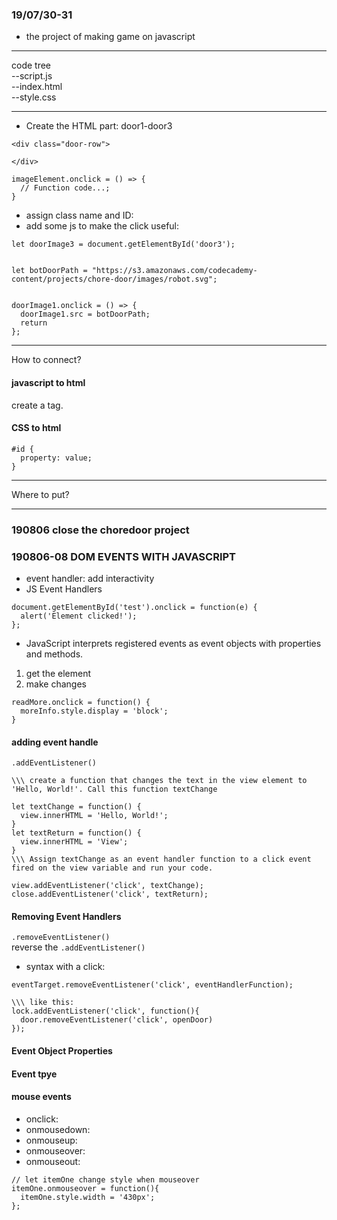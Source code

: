 ### 19/07/30-31  
* the project of making game on javascript  
***
code tree  
--script.js  
--index.html  
--style.css




***  
* Create the HTML part: door1-door3   
```
<div class="door-row">
 
</div>

``` 
```  
imageElement.onclick = () => {
  // Function code...;
}  
```  
* assign class name and ID:   
* add some js to make the click useful:  
```
let doorImage3 = document.getElementById('door3');


let botDoorPath = "https://s3.amazonaws.com/codecademy-content/projects/chore-door/images/robot.svg";


doorImage1.onclick = () => {
  doorImage1.src = botDoorPath;
  return 
};  
```  



***  
How to connect?  
#### javascript to html  
create a <script> element directly above the closing </body> tag.   
Inside the opening <script> tag, set the type as "text/javascript" and the src as "script.js".   
Then immediately close the element with a </script> tag.  

#### CSS to html  
```  
#id { 
  property: value;
}  
```  

  
***  
Where to put?  
***  
### 190806 close the choredoor project  

### 190806-08 DOM EVENTS WITH JAVASCRIPT  
* event handler: add interactivity  
* JS Event Handlers  
```
document.getElementById('test').onclick = function(e) {
  alert('Element clicked!');
};  
```  
* JavaScript interprets registered events as event objects with properties and methods.  
1. get the element  
2. make changes  
```
readMore.onclick = function() {
  moreInfo.style.display = 'block';
}  
```  
#### adding event handle  
`.addEventListener()`  
```  
\\\ create a function that changes the text in the view element to 'Hello, World!'. Call this function textChange  

let textChange = function() {
  view.innerHTML = 'Hello, World!';
}
let textReturn = function() {
  view.innerHTML = 'View';
}  
\\\ Assign textChange as an event handler function to a click event fired on the view variable and run your code.  

view.addEventListener('click', textChange);
close.addEventListener('click', textReturn);  
```  
#### Removing Event Handlers  
`.removeEventListener()`  
reverse the `.addEventListener()`  
* syntax with a click:  
```
eventTarget.removeEventListener('click', eventHandlerFunction);  
  
\\\ like this:  
lock.addEventListener('click', function(){
  door.removeEventListener('click', openDoor)
});  
```  
#### Event Object Properties  
  
  
  
#### Event tpye  


#### mouse events  
* onclick:     
* onmousedown:  
* onmouseup:  
* onmouseover:  
* onmouseout:  
```
// let itemOne change style when mouseover  
itemOne.onmouseover = function(){  
  itemOne.style.width = '430px';
};  
```
